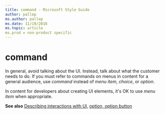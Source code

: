 ```yaml
---
title: command - Microsoft Style Guide
author: pallep
ms.author: pallep
ms.date: 11/19/2016
ms.topic: article
ms.prod = non-product specific
---
```


# command

In general, avoid talking about the UI. Instead, talk about what the customer needs to do. If you must refer to commands on menus in content for a general audience, use *command* instead of *menu item*, *choice*, or *option*. 

In content for developers about creating UI elements, it's OK to use *menu item* when appropriate.

**See also**  [Describing interactions with UI,](/style-guide/procedures-instructions/describing-interactions-with-ui) [option, option button](/style-guide/a-z-word-list-term-collections/o/option-button)
